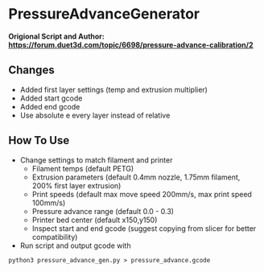 # PressureAdvanceGenerator

**Origional Script and Author: https://forum.duet3d.com/topic/6698/pressure-advance-calibration/2**

## Changes

  - Added first layer settings (temp and extrusion multiplier)
  - Added start gcode
  - Added end gcode
  - Use absolute e every layer instead of relative
  
## How To Use

- Change settings to match filament and printer
  - Filament temps (default PETG)
  - Extrusion parameters (default 0.4mm nozzle, 1.75mm filament, 200% first layer extrusion)
  - Print speeds (default max move speed 200mm/s, max print speed 100mm/s)
  - Pressure advance range (default 0.0 - 0.3)
  - Printer bed center (default x150,y150)
  - Inspect start and end gcode (suggest copying from slicer for better compatibility)
- Run script and output gcode with
``` 
python3 pressure_advance_gen.py > pressure_advance.gcode
```
